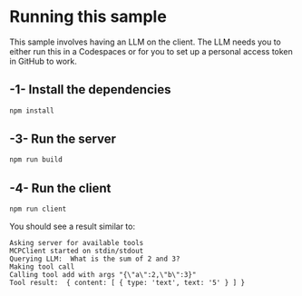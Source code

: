 # Running this sample

This sample involves having an LLM on the client. The LLM needs you to either run this in a Codespaces or for you to set up a personal access token in GitHub to work.

## -1- Install the dependencies

```bash
npm install
```

## -3- Run the server


```bash
npm run build
```

## -4- Run the client

```sh
npm run client
```

You should see a result similar to:

```text
Asking server for available tools
MCPClient started on stdin/stdout
Querying LLM:  What is the sum of 2 and 3?
Making tool call
Calling tool add with args "{\"a\":2,\"b\":3}"
Tool result:  { content: [ { type: 'text', text: '5' } ] }
```
